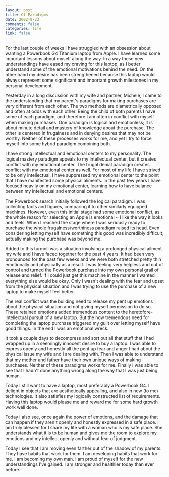 ```yaml
--- 
layout: post
title: Of Paradigms
date: 2002-9-23
comments: false
categories: life
link: false
---
```

For the last couple of weeks I have struggled with an obsession about wanting a Powerbook G4 Titanium laptop from Apple. I have learned some important lessons about myself along the way. In a way these new understandings have eased my craving for this laptop, as I better understand some of the emotional motivations behind the need. On the other hand my desire has been strengthened because this laptop would always represent some significant and important growth milestones in my personal development.

Yesterday in a long discussion with my wife and partner, Michele, I came to the understanding that my parent's paradigms for making purchases are very different from each other. The two methods are diametrically opposed and often at odds with each other. Being the child of both parents I have some of each paradigm, and therefore I am often in conflict with myself when making purchases. One paradigm is logical and emotionless; it is about minute detail and mastery of knowledge about the purchase. The other is centered in frugalness and in denying desires that may not be worthy. Neither of these processes works for me, and yet I try to force myself into some hybrid paradigm combining both.

I have strong intellectual and emotional centers to my personality. The logical mastery paradigm appeals to my intellectual center, but it creates conflict with my emotional center. The frugal denial paradigm creates conflict with my emotional center as well. For most of my life I have strived to be only intellectual, I have suppressed my emotional center to the point that I have manifested some physical aliments. In the past few years I have focused heavily on my emotional center, learning how to have balance between my intellectual and emotional centers.

The Powerbook search initially followed the logical paradigm. I was collecting facts and figures, comparing it to other similarly equipped machines.  However, even this initial stage had some emotional conflict, as the whole reason for selecting an Apple is emotional ~ I like the way it looks and feels. When I reached the stage where I was seriously ready to purchase the whole frugalness/worthiness paradigm raised its head. Even considering letting myself have something this good was incredibly difficult; actually making the purchase was beyond me.

Added to this turmoil was a situation involving a prolonged physical ailment my wife and I have faced together for the past 4 years. It had been very pronounced for the past few weeks and we were both stretched pretty thin emotionally and physically as a result. I was feeling very helpless and out of control and turned the Powerbook purchase into my own personal grail of release and relief. If I could just get this machine in the manner I wanted everything else would be okay. Only I wasn't dealing with the fear and upset from the physical situation and I was trying to use the purchase of a new laptop to make myself feel better.

The real conflict was the building need to release my pent up emotions about the physical situation and not giving myself permission to do so. These retained emotions added tremendous content to the heretofore-intellectual pursuit of a new laptop. But the now tremendous need for completing the laptop purchase triggered my guilt over letting myself have good things. In the end I was an emotional wreck.

It took a couple days to decompress and sort out all that stuff that I had wrapped up in a seemingly innocent desire to buy a laptop. I was able to express openly and honestly all the pent up fear and anger I had about the physical issue my wife and I are dealing with. Then I was able to understand that my mother and father have their own unique ways of making purchases. Neither of these paradigms works for me. Finally I was able to see that I hadn't done anything wrong along the way that I was just being human.

Today I still want to have a laptop, most preferably a Powerbook G4. I delight in objects that are aesthetically appealing, and also in new (to me) technologies. It also satisfies my logically constructed list of requirements. Having this laptop would please me and reward me for some hard growth work well done.

Today I also see, once again the power of emotions, and the damage that can happen if they aren't openly and honestly expressed in a safe place. I am truly blessed for I share my life with a woman who is my safe place. She understands what it is to be human and gives me the room to explore my emotions and my intellect openly and without fear of judgment.

Today I see that I am moving even farther out of the shadow of my parents. They have habits that work for them. I am developing habits that work for me. I am becoming my own man. I am proud of myself for the new understandings I've gained. I am stronger and healthier today than ever before.
